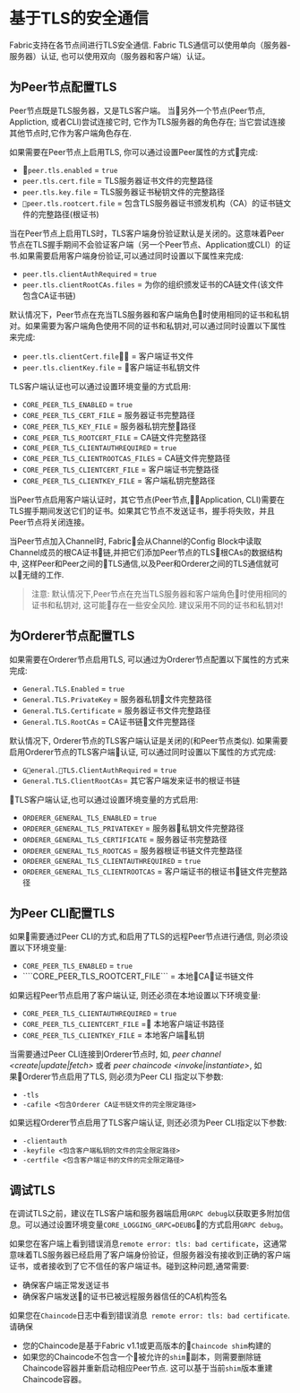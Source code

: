 # 基于TLS的安全通信

Fabric支持在各节点间进行TLS安全通信. Fabric TLS通信可以使用单向（服务器-服务器）认证, 也可以使用双向（服务器和客户端）认证。

## 为Peer节点配置TLS

Peer节点既是TLS服务器，又是TLS客户端。 当另外一个节点(Peer节点, Appliction, 或者CLI)尝试连接它时, 它作为TLS服务器的角色存在; 当它尝试连接其他节点时,它作为客户端角色存在.

如果需要在Peer节点上启用TLS, 你可以通过设置Peer属性的方式完成:

* ````peer.tls.enabled```` = ````true````
* ````peer.tls.cert.file```` = TLS服务器证书文件的完整路径
* ````peer.tls.key.file```` = TLS服务器证书秘钥文件的完整路径
* ````peer.tls.rootcert.file```` = 包含TLS服务器证书颁发机构（CA）的证书链文件的完整路径(根证书)

当在Peer节点上启用TLS时，TLS客户端身份验证默认是关闭的。这意味着Peer节点在TLS握手期间不会验证客户端（另一个Peer节点、Application或CLI）的证书.如果需要启用客户端身份验证,可以通过同时设置以下属性来完成:

* ````peer.tls.clientAuthRequired```` = ````true````
* ````peer.tls.clientRootCAs.files```` = 为你的组织颁发证书的CA链文件(该文件包含CA证书链)

默认情况下，Peer节点在充当TLS服务器和客户端角色时使用相同的证书和私钥对。如果需要为客户端角色使用不同的证书和私钥对,可以通过同时设置以下属性来完成:

* ````peer.tls.clientCert.file```` = 客户端证书文件 
* ````peer.tls.clientKey.file```` = 客户端证书私钥文件

TLS客户端认证也可以通过设置环境变量的方式启用:

* ````CORE_PEER_TLS_ENABLED```` = ````true````
* ````CORE_PEER_TLS_CERT_FILE```` = 服务器证书完整路径
* ````CORE_PEER_TLS_KEY_FILE```` = 服务器私钥完整路径
* ````CORE_PEER_TLS_ROOTCERT_FILE```` = CA链文件完整路径
* ````CORE_PEER_TLS_CLIENTAUTHREQUIRED```` = ````true````
* ````CORE_PEER_TLS_CLIENTROOTCAS_FILES```` = CA链文件完整路径
* ````CORE_PEER_TLS_CLIENTCERT_FILE```` = 客户端证书完整路径
* ````CORE_PEER_TLS_CLIENTKEY_FILE```` = 客户端私钥完整路径

当Peer节点启用客户端认证时，其它节点(Peer节点,Application, CLI)需要在TLS握手期间发送它们的证书。如果其它节点不发送证书，握手将失败，并且Peer节点将关闭连接。

当Peer节点加入Channel时, Fabric会从Channel的Config Block中读取Channel成员的根CA证书链,并把它们添加Peer节点的TLS根CAs的数据结构中, 这样Peer和Peer之间的TLS通信,以及Peer和Orderer之间的TLS通信就可以无缝的工作.

> 注意: 默认情况下,Peer节点在充当TLS服务器和客户端角色时使用相同的证书和私钥对, 这可能存在一些安全风险. 建议采用不同的证书和私钥对!

## 为Orderer节点配置TLS

如果需要在Orderer节点启用TLS, 可以通过为Orderer节点配置以下属性的方式来完成:

* ````General.TLS.Enabled```` = ````true````
* ````General.TLS.PrivateKey```` = 服务器私钥文件完整路径
* ````General.TLS.Certificate```` = 服务器证书文件完整路径
* ````General.TLS.RootCAs```` = CA证书链文件完整路径

默认情况下, Orderer节点的TLS客户端认证是关闭的(和Peer节点类似). 如果需要启用Orderer节点的TLS客户端认证, 可以通过同时设置以下属性的方式完成:

* ````General.TLS.ClientAuthRequired```` = ````true````
* ````General.TLS.ClientRootCAs````= 其它客户端发来证书的根证书链

TLS客户端认证,也可以通过设置环境变量的方式启用:

* ````ORDERER_GENERAL_TLS_ENABLED```` = ````true````
* ````ORDERER_GENERAL_TLS_PRIVATEKEY```` = 服务器私钥文件完整路径
* ````ORDERER_GENERAL_TLS_CERTIFICATE```` = 服务器证书完整路径
* ````ORDERER_GENERAL_TLS_ROOTCAS````  = 服务器根证书链文件完整路径
* ````ORDERER_GENERAL_TLS_CLIENTAUTHREQUIRED```` = ````true````
* ````ORDERER_GENERAL_TLS_CLIENTROOTCAS```` = 客户端证书的根证书链文件完整路径

## 为Peer CLI配置TLS

如果需要通过Peer CLI的方式,和启用了TLS的远程Peer节点进行通信, 则必须设置以下环境变量:

* ````CORE_PEER_TLS_ENABLED```` = ````true````
* ````CORE_PEER_TLS_ROOTCERT_FILE``` = 本地CA证书链文件

如果远程Peer节点启用了客户端认证, 则还必须在本地设置以下环境变量:

* ````CORE_PEER_TLS_CLIENTAUTHREQUIRED```` = ````true````
* ````CORE_PEER_TLS_CLIENTCERT_FILE```` = 本地客户端证书路径
* ````CORE_PEER_TLS_CLIENTKEY_FILE```` = 本地客户端私钥

当需要通过Peer CLI连接到Orderer节点时, 如, *peer channel &lt;create|update|fetch&gt;* 或者 *peer chaincode &lt;invoke|instantiate&gt;*, 如果Orderer节点启用了TLS, 则必须为Peer CLI
指定以下参数:

* ````-tls````
* ````-cafile <包含Orderer CA证书链文件的完全限定路径>````

如果远程Orderer节点启用了TLS客户端认证, 则还必须为Peer CLI指定以下参数:

* ````-clientauth````
* ````-keyfile <包含客户端私钥的文件的完全限定路径>````
* ````-certfile <包含客户端证书的文件的完全限定路径>````

## 调试TLS

在调试TLS之前，建议在TLS客户端和服务器端启用````GRPC debug````以获取更多附加信息。可以通过设置环境变量````CORE_LOGGING_GRPC=DEUBG````的方式启用````GRPC debug````。

如果您在客户端上看到错误消息````remote error: tls: bad certificate````，这通常意味着TLS服务器已经启用了客户端身份验证，但服务器没有接收到正确的客户端证书，或者接收到了它不信任的客户端证书。碰到这种问题,通常需要:

* 确保客户端正常发送证书
* 确保客户端发送的证书已被远程服务器信任的CA机构签名

如果您在````Chaincode````日志中看到错误消息```` remote error: tls: bad certificate````. 请确保

* 您的Chaincode是基于Fabric v1.1或更高版本的````Chaincode shim````构建的
* 如果您的Chaincode不包含一个被允许的````shim````副本，则需要删除链Chaincode容器并重新启动相应Peer节点. 这可以基于当前````shim````版本重建Chaincode容器。



